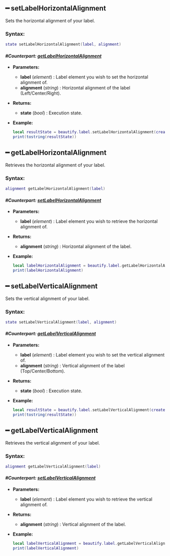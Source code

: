 

## ━ setLabelHorizontalAlignment

Sets the horizontal alignment of your label.

### **Syntax:**

```lua
state setLabelHorizontalAlignment(label, alignment)
```

#### _**\#Counterpart:**_ [_**getLabelHorizontalAlignment**_](https://github.com/OvileAmriam/MTA-Beautify-Library/wiki/Label#-getLabelHorizontalAlignment)

* **Parameters:**
  * **label** \(_element_\) : Label element you wish to set the horizontal alignment of.
  * **alignment** \(_string_\) : Horizontal alignment of the label \(Left/Center/Right\).
* **Returns:**
  * **state** \(_bool_\) : Execution state.
* **Example:**

  ```lua
  local resultState = beautify.label.setLabelHorizontalAlignment(createdLabel, "center")
  print(tostring(resultState))
  ```

## ━ getLabelHorizontalAlignment

Retrieves the horizontal alignment of your label.

### **Syntax:**

```lua
alignment getLabelHorizontalAlignment(label)
```

#### _**\#Counterpart:**_ [_**setLabelHorizontalAlignment**_](https://github.com/OvileAmriam/MTA-Beautify-Library/wiki/Label#-setLabelHorizontalAlignment)

* **Parameters:**
  * **label** \(_element_\) : Label element you wish to retrieve the horizontal alignment of.
* **Returns:**
  * **alignment** \(_string_\) : Horizontal alignment of the label.
* **Example:**

  ```lua
  local labelHorizontalAlignment = beautify.label.getLabelHorizontalAlignment(createdLabel)
  print(labelHorizontalAlignment)
  ```

## ━ setLabelVerticalAlignment

Sets the vertical alignment of your label.

### **Syntax:**

```lua
state setLabelVerticalAlignment(label, alignment)
```

#### _**\#Counterpart:**_ [_**getLabelVerticalAlignment**_](https://github.com/OvileAmriam/MTA-Beautify-Library/wiki/Label#-getLabelVerticalAlignment)

* **Parameters:**
  * **label** \(_element_\) : Label element you wish to set the vertical alignment of.
  * **alignment** \(_string_\) : Vertical alignment of the label \(Top/Center/Bottom\).
* **Returns:**
  * **state** \(_bool_\) : Execution state.
* **Example:**

  ```lua
  local resultState = beautify.label.setLabelVerticalAlignment(createdLabel, "center")
  print(tostring(resultState))
  ```

## ━ getLabelVerticalAlignment

Retrieves the vertical alignment of your label.

### **Syntax:**

```lua
alignment getLabelVerticalAlignment(label)
```

#### _**\#Counterpart:**_ [_**setLabelVerticalAlignment**_](https://github.com/OvileAmriam/MTA-Beautify-Library/wiki/Label#-setLabelVerticalAlignment)

* **Parameters:**
  * **label** \(_element_\) : Label element you wish to retrieve the vertical alignment of.
* **Returns:**
  * **alignment** \(_string_\) : Vertical alignment of the label.
* **Example:**

  ```lua
  local labelVerticalAlignment = beautify.label.getLabelVerticalAlignment(createdLabel)
  print(labelVerticalAlignment)
  ```

